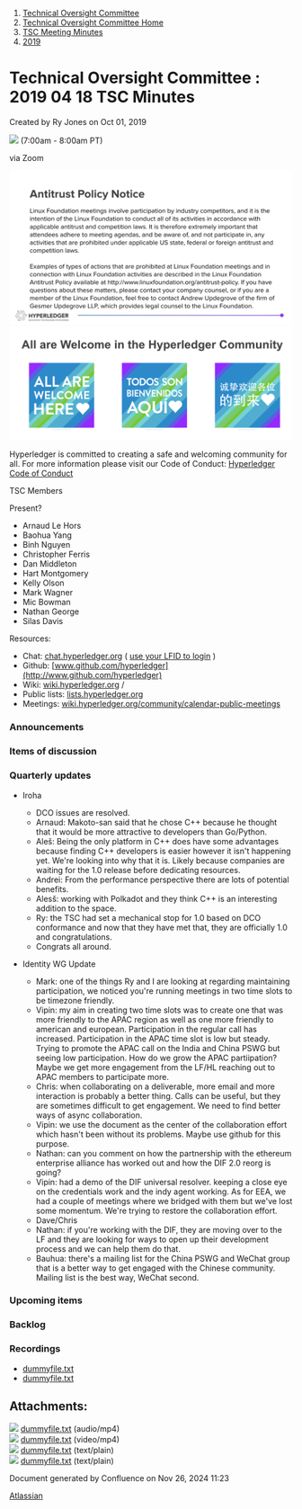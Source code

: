 1. [Technical Oversight Committee](index.html)
2. [Technical Oversight Committee Home](Technical-Oversight-Committee-Home_21430274.html)
3. [TSC Meeting Minutes](TSC-Meeting-Minutes_21448544.html)
4. [2019](2019_21448546.html)

# Technical Oversight Committee : 2019 04 18 TSC Minutes

Created by Ry Jones on Oct 01, 2019

![](plugins/servlet/confluence/placeholder/unknown-macro) (7:00am - 8:00am PT)

via Zoom

![](attachments/21431877/21448548.png?height=250) ![](attachments/21431877/21448549.png?height=250)

Hyperledger is committed to creating a safe and welcoming community for all. For more information please visit our Code of Conduct: [Hyperledger Code of Conduct](https://lf-hyperledger.atlassian.net/wiki/spaces/HYP/pages/19595281/Hyperledger+Code+of+Conduct)

TSC Members

Present?

- Arnaud Le Hors
- Baohua Yang
- Binh Nguyen
- Christopher Ferris
- Dan Middleton
- Hart Montgomery
- Kelly Olson
- Mark Wagner
- Mic Bowman
- Nathan George
- Silas Davis
  

Resources:

- Chat: [chat.hyperledger.org](http://chat.hyperledger.org/) ( [use your LFID to login](https://www.youtube.com/watch?v=EEc4JRyaAoA) )
- Github: [www.github.com/hyperledger](http://www.github.com/hyperledger)
- Wiki: [wiki.hyperledger.org](https://lf-hyperledger.atlassian.net) /
- Public lists: [lists.hyperledger.org](https://lists.hyperledger.org)
- Meetings: [wiki.hyperledger.org/community/calendar-public-meetings](https://lf-hyperledger.atlassian.net/community/calendar-public-meetings)

### Announcements

### Items of discussion

### Quarterly updates

- Iroha
  
  - DCO issues are resolved.
  - Arnaud: Makoto-san said that he chose C++ because he thought that it would be more attractive to developers than Go/Python.
  - Aleš: Being the only platform in C++ does have some advantages because finding C++ developers is easier however it isn't happening yet. We're looking into why that it is. Likely because companies are waiting for the 1.0 release before dedicating resources.
  - Andrei: From the performance perspective there are lots of potential benefits.
  - Alesš: working with Polkadot and they think C++ is an interesting addition to the space.
  - Ry: the TSC had set a mechanical stop for 1.0 based on DCO conformance and now that they have met that, they are officially 1.0 and congratulations.
  - Congrats all around.
- Identity WG Update
  
  - Mark: one of the things Ry and I are looking at regarding maintaining participation, we noticed you're running meetings in two time slots to be timezone friendly.
  - Vipin: my aim in creating two time slots was to create one that was more friendly to the APAC region as well as one more friendly to american and european. Participation in the regular call has increased. Participation in the APAC time slot is low but steady. Trying to promote the APAC call on the India and China PSWG but seeing low participation. How do we grow the APAC partiipation? Maybe we get more engagement from the LF/HL reaching out to APAC members to participate more.
  - Chris: when collaborating on a deliverable, more email and more interaction is probably a better thing. Calls can be useful, but they are sometimes difficult to get engagement. We need to find better ways of async collaboration.
  - Vipin: we use the document as the center of the collaboration effort which hasn't been without its problems. Maybe use github for this purpose.
  - Nathan: can you comment on how the partnership with the ethereum enterprise alliance has worked out and how the DIF 2.0 reorg is going?
  - Vipin: had a demo of the DIF universal resolver. keeping a close eye on the credentials work and the indy agent working. As for EEA, we had a couple of meetings where we bridged with them but we've lost some momentum. We're trying to restore the collaboration effort.
  - Dave/Chris
  - Nathan: if you're working with the DIF, they are moving over to the LF and they are looking for ways to open up their development process and we can help them do that.
  - Bauhua: there's a mailing list for the China PSWG and WeChat group that is a better way to get engaged with the Chinese community. Mailing list is the best way, WeChat second.

### Upcoming items

### Backlog

### Recordings

- [dummyfile.txt](#)
- [dummyfile.txt](#)

## Attachments:

![](images/icons/bullet_blue.gif) [dummyfile.txt](attachments/21431983/21457381.txt) (audio/mp4)  
![](images/icons/bullet_blue.gif) [dummyfile.txt](attachments/21431983/21457501.txt) (video/mp4)  
![](images/icons/bullet_blue.gif) [dummyfile.txt](attachments/21431983/21448571.txt) (text/plain)  
![](images/icons/bullet_blue.gif) [dummyfile.txt](attachments/21431983/21448570.txt) (text/plain)

Document generated by Confluence on Nov 26, 2024 11:23

[Atlassian](http://www.atlassian.com/)
